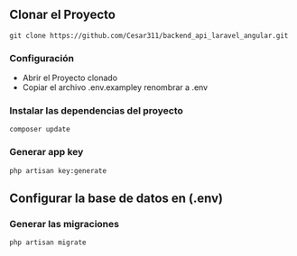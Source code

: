 ## Clonar el Proyecto
```
git clone https://github.com/Cesar311/backend_api_laravel_angular.git
```
### Configuración
- Abrir el Proyecto clonado
- Copiar el archivo .env.exampley renombrar a .env
### Instalar las dependencias del proyecto
```
composer update
```
### Generar app key
```
php artisan key:generate
```

## Configurar la base de datos en (.env)

### Generar las migraciones
```
php artisan migrate
```
